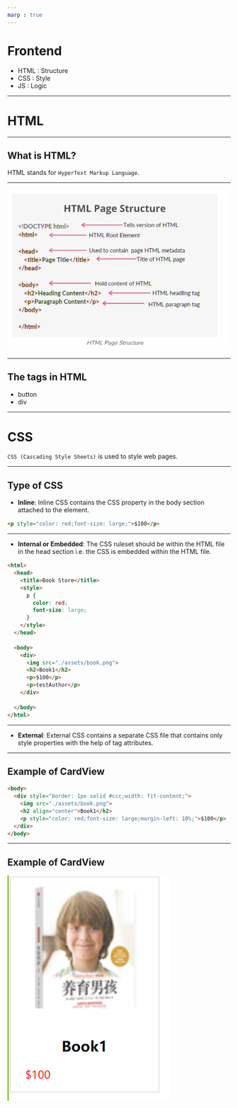 ```yaml
---
marp : true
---
```


# Frontend
- HTML : Structure
- CSS : Style 
- JS : Logic

---

# HTML

---

## What is HTML?
HTML stands for `HyperText Markup Language`. 

---

![Alt text](./assets/structure.png)

---

## The tags in HTML

- button
- div

---

# CSS

`CSS (Cascading Style Sheets)` is used to style web pages. 

---

## Type of CSS

- **Inline**: Inline CSS contains the CSS property in the body section attached to the element.

```html
<p style="color: red;font-size: large;">$100</p>
```

---
- **Internal or Embedded**: The CSS ruleset should be within the HTML file in the head section i.e. the CSS is embedded within the HTML file.

```html
<html>
  <head>
    <title>Book Store</title>
    <style>
      p {
        color: red;
        font-size: large;
      }
    </style>
  </head>

  <body>
    <div>
      <img src="./assets/book.png">
      <h2>Book1</h2>
      <p>$100</p>
      <p>testAuthor</p>
    </div>

  </body>
</html>
```

---
- **External**: External CSS contains a separate CSS file that contains only style properties with the help of tag attributes.


---

## Example of CardView
```html
<body>
  <div style="border: 1px solid #ccc;width: fit-content;">
    <img src="./assets/book.png">
    <h2 align="center">Book1</h2>
    <p style="color: red;font-size: large;margin-left: 10%;">$100</p>
  </div>
</body>
```

---
## Example of CardView
![Alt text](./assets/cardview.png)
